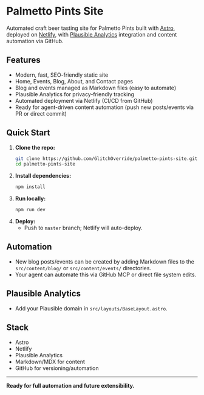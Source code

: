 # Palmetto Pints Site

Automated craft beer tasting site for Palmetto Pints built with [Astro](https://astro.build), deployed on [Netlify](https://netlify.com), with [Plausible Analytics](https://plausible.io/) integration and content automation via GitHub.

## Features
- Modern, fast, SEO-friendly static site
- Home, Events, Blog, About, and Contact pages
- Blog and events managed as Markdown files (easy to automate)
- Plausible Analytics for privacy-friendly tracking
- Automated deployment via Netlify (CI/CD from GitHub)
- Ready for agent-driven content automation (push new posts/events via PR or direct commit)

## Quick Start

1. **Clone the repo:**
   ```bash
   git clone https://github.com/GlitchOverride/palmetto-pints-site.git
   cd palmetto-pints-site
   ```
2. **Install dependencies:**
   ```bash
   npm install
   ```
3. **Run locally:**
   ```bash
   npm run dev
   ```
4. **Deploy:**
   - Push to `master` branch; Netlify will auto-deploy.

## Automation
- New blog posts/events can be created by adding Markdown files to the `src/content/blog/` or `src/content/events/` directories.
- Your agent can automate this via GitHub MCP or direct file system edits.

## Plausible Analytics
- Add your Plausible domain in `src/layouts/BaseLayout.astro`.

## Stack
- Astro
- Netlify
- Plausible Analytics
- Markdown/MDX for content
- GitHub for versioning/automation

---

**Ready for full automation and future extensibility.**
